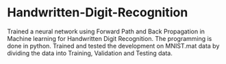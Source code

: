 # Handwritten-Digit-Recognition
Trained a neural network using Forward Path and Back Propagation in Machine learning for Handwritten Digit Recognition. The programming is done in python. Trained and tested the development on MNIST.mat data by dividing the data into Training, Validation and Testing data.
